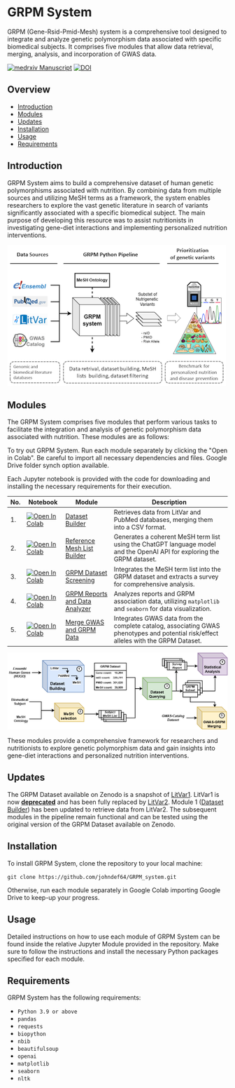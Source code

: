 # GRPM System

GRPM (Gene-Rsid-Pmid-Mesh) system is a comprehensive tool designed to integrate and analyze genetic polymorphism data associated with specific biomedical subjects. It comprises five modules that allow data retrieval, merging, analysis, and incorporation of GWAS data.

[![medrxiv Manuscript](https://img.shields.io/badge/medrxiv-10.1101/2023.08.04.23293659-blue.svg)](https://www.medrxiv.org/content/10.1101/2023.08.04.23293659v1.full.pdf+html)
[![DOI](https://zenodo.org/badge/DOI/10.5281/zenodo.8205724.svg)](https://doi.org/10.5281/zenodo.8205724)

## Overview

- [Introduction](#introduction)
- [Modules](#modules)
- [Updates](#updates)
- [Installation](#installation)
- [Usage](#usage)
- [Requirements](#requirements)

## Introduction

GRPM System aims to build a comprehensive dataset of human genetic polymorphisms associated with nutrition. By combining data from multiple sources and utilizing MeSH terms as a framework, the system enables researchers to explore the vast genetic literature in search of variants significantly associated with a specific biomedical subject.
The main purpose of developing this resource was to assist nutritionists in investigating gene-diet interactions and implementing personalized nutrition interventions.

![Graphical Abstract](misc_data/graphical_abstract_s.png)

## Modules

The GRPM System comprises five modules that perform various tasks to facilitate the integration and analysis of genetic polymorphism data associated with nutrition. These modules are as follows:

To try out GRPM System. Run each module separately by clicking the "Open in Colab". Be careful to import all necessary dependencies and files. Google Drive folder synch option available.

Each Jupyter notebook is provided with  the code for downloading and installing the necessary requirements for their execution.

| No. | Notebook | Module | Description |
| --- | --- | --- |-------------|
| 1. | [![Open In Colab](https://colab.research.google.com/assets/colab-badge.svg)](https://colab.research.google.com/github/johndef64/GRPM_system/blob/main/GRPM_01_dataset_builder.ipynb) | [Dataset Builder](https://github.com/johndef64/GRPM_system/blob/main/GRPM_01_dataset_builder.ipynb)| Retrieves data from LitVar and PubMed databases, merging them into a CSV format.
| 2. | [![Open In Colab](https://colab.research.google.com/assets/colab-badge.svg)](https://colab.research.google.com/github/johndef64/GRPM_system/blob/main/GRPM_02_ref-mesh_builder.ipynb) | [Reference Mesh List Builder](https://github.com/johndef64/GRPM_system/blob/main/GRPM_02_ref-mesh_builder.ipynb)| Generates a coherent MeSH term list using the ChatGPT language model and the OpenAI API for exploring the GRPM dataset.
| 3. | [![Open In Colab](https://colab.research.google.com/assets/colab-badge.svg)](https://colab.research.google.com/github/johndef64/GRPM_system/blob/main/GRPM_03_dataset_survey.ipynb) | [GRPM Dataset Screening](https://github.com/johndef64/GRPM_system/blob/main/GRPM_03_dataset_survey.ipynb)| Integrates the MeSH term list into the GRPM dataset and extracts a survey for comprehensive analysis.
| 4. | [![Open In Colab](https://colab.research.google.com/assets/colab-badge.svg)](https://colab.research.google.com/github/johndef64/GRPM_system/blob/main/GRPM_04_grpm-data_analyzer.ipynb) |  [GRPM Reports and Data Analyzer](https://github.com/johndef64/GRPM_system/blob/main/GRPM_04_grpm-data_analyzer.ipynb) |Analyzes reports and GRPM association data, utilizing `matplotlib` and `seaborn` for data visualization. 
| 5. | [![Open In Colab](https://colab.research.google.com/assets/colab-badge.svg)](https://colab.research.google.com/github/johndef64/GRPM_system/blob/main/GRPM_05_gwas_grpm_merger.ipynb) | [Merge GWAS and GRPM Data](https://github.com/johndef64/GRPM_system/blob/main/GRPM_05_gwas_grpm_merger.ipynb) | Integrates GWAS data from the complete catalog, associating GWAS phenotypes and potential risk/effect alleles with the GRPM Dataset. 


![GRPM system: Integrating Genetic Polymorphism Data with PMIDs and MeSH Terms to Retrieve Genes and rsIDs for Biomedical Research Fields. GRPM Dataset: pcg, protein coding genes; rna, RNA genes; pseudo, presudogenes; in parentheses, dataset shape.](misc_data/grpm_system.png)

These modules provide a comprehensive framework for researchers and nutritionists to explore genetic polymorphism data and gain insights into gene-diet interactions and personalized nutrition interventions.


## Updates

The GRPM Dataset available on Zenodo is a snapshot of [LitVar1](https://www.ncbi.nlm.nih.gov/CBBresearch/Lu/Demo/LitVar/help.html). LitVar1 is now <u>**deprecated**</u> and has been fully replaced by [LitVar2](https://www.ncbi.nlm.nih.gov/research/litvar2/). Module 1 ([Dataset Builder](https://github.com/johndef64/GRPM_system/blob/main/GRPM_01_dataset_builder.ipynb)) has been updated to retrieve data from LitVar2. The subsequent modules in the pipeline remain functional and can be tested using the original version of the GRPM Dataset available on Zenodo.

## Installation

To install GRPM System, clone the repository to your local machine:

```
git clone https://github.com/johndef64/GRPM_system.git
```
Otherwise, run each module separately in Google Colab importing Google Drive to keep-up your progress.


## Usage

Detailed instructions on how to use each module of  GRPM System can be found inside the relative Jupyter Module provided in the repository. Make sure to follow the instructions and install the necessary Python packages specified for each module.


## Requirements

GRPM System has the following requirements:

- `Python 3.9 or above`
- `pandas`
- `requests`
- `biopython`
- `nbib`
- `beautifulsoup`
- `openai`
- `matplotlib`
- `seaborn`
- `nltk`









